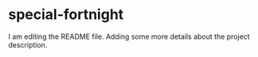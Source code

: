 # special-fortnight
I am editing the README file. Adding some more details about the project description.
